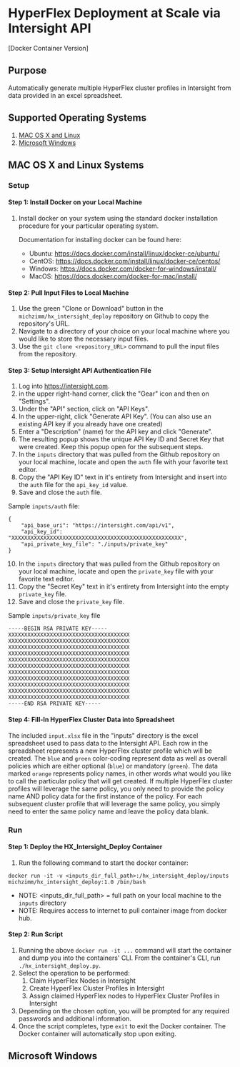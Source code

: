 # HyperFlex Deployment at Scale via Intersight API

[Docker Container Version]

## Purpose

Automatically generate multiple HyperFlex cluster profiles in Intersight from data provided in an excel spreadsheet.

## Supported Operating Systems

1. [MAC OS X and Linux](#MAC-OS-X-and-Linux)
2. [Microsoft Windows](#Microsoft-Windows)

## MAC OS X and Linux Systems

### Setup

#### Step 1: Install Docker on your Local Machine

1. Install docker on your system using the standard docker installation procedure for your particular operating system.

   Documentation for installing docker can be found here:
    * Ubuntu: https://docs.docker.com/install/linux/docker-ce/ubuntu/
    * CentOS: https://docs.docker.com/install/linux/docker-ce/centos/
    * Windows: https://docs.docker.com/docker-for-windows/install/
    * MacOS: https://docs.docker.com/docker-for-mac/install/

#### Step 2: Pull Input Files to Local Machine

1. Use the green "Clone or Download" button in the `michzimm/hx_intersight_deploy` repository on Github to copy the repository's URL.
2. Navigate to a directory of your choice on your local machine where you would like to store the necessary input files.
3. Use the `git clone <repository_URL>` command to pull the input files from the repository.

#### Step 3: Setup Intersight API Authentication File

1. Log into https://intersight.com.
2. in the upper right-hand corner, click the "Gear" icon and then on "Settings".
3. Under the "API" section, click on "API Keys".
4. In the upper-right, click "Generate API Key". (You can also use an existing API key if you already have one created)
5. Enter a "Description" (name) for the API key and click "Generate".
6. The resulting popup shows the unique API Key ID and Secret Key that were created. Keep this popup open for the subsequent steps.
7. In the `inputs` directory that was pulled from the Github repository on your local machine, locate and open the `auth` file with your favorite text editor.
8. Copy the "API Key ID" text in it's entirety from Intersight and insert into the `auth` file for the `api_key_id` value.
9. Save and close the `auth` file.

Sample `inputs/auth` file:

```
{
    "api_base_uri": "https://intersight.com/api/v1",
    "api_key_id": "XXXXXXXXXXXXXXXXXXXXXXXXXXXXXXXXXXXXXXXXXXXXXXXXXXXXX",
    "api_private_key_file": "./inputs/private_key"
}
```

10. In the `inputs` directory that was pulled from the Github repository on your local machine, locate and open the `private_key` file with your favorite text editor.
11. Copy the "Secret Key" text in it's entirety from Intersight into the empty `private_key` file.
12. Save and close the `private_key` file.

Sample `inputs/private_key` file

```
-----BEGIN RSA PRIVATE KEY-----
XXXXXXXXXXXXXXXXXXXXXXXXXXXXXXXXXXXXXX
XXXXXXXXXXXXXXXXXXXXXXXXXXXXXXXXXXXXXX
XXXXXXXXXXXXXXXXXXXXXXXXXXXXXXXXXXXXXX
XXXXXXXXXXXXXXXXXXXXXXXXXXXXXXXXXXXXXX
XXXXXXXXXXXXXXXXXXXXXXXXXXXXXXXXXXXXXX
XXXXXXXXXXXXXXXXXXXXXXXXXXXXXXXXXXXXXX
XXXXXXXXXXXXXXXXXXXXXXXXXXXXXXXXXXXXXX
XXXXXXXXXXXXXXXXXXXXXXXXXXXXXXXXXXXXXX
XXXXXXXXXXXXXXXXXXXXXXXXXXXXXXXXXXXXXX
XXXXXXXXXXXXXXXXXXXXXXXXXXXXXXXXXXXXXX
XXXXXXXXXXXXXXXXXXXXXXXXXXXXXXXXXXXXXX
-----END RSA PRIVATE KEY-----
```


#### Step 4: Fill-In HyperFlex Cluster Data into Spreadsheet

The included `input.xlsx` file in the "inputs" directory is the excel spreadsheet used to pass data to the Intersight API. Each row in the spreadsheet represents a new HyperFlex cluster profile which will be created. The `blue` and `green` color-coding represent data as well as overall policies which are either optional (`blue`) or mandatory (`green`). The data marked `orange` represents policy names, in other words what would you like to call the particular policy that will get created. If multiple HyperFlex cluster profiles will leverage the same policy, you only need to provide the policy name AND policy data for the first instance of the policy. For each subsequent cluster profile that will leverage the same policy, you simply need to enter the same policy name and leave the policy data blank.

### Run

#### Step 1: Deploy the HX_Intersight_Deploy Container

1. Run the following command to start the docker container:

```
docker run -it -v <inputs_dir_full_path>:/hx_intersight_deploy/inputs michzimm/hx_intersight_deploy:1.0 /bin/bash
```
   * NOTE: <inputs_dir_full_path> = full path on your local machine to the `inputs` directory
   * NOTE: Requires access to internet to pull container image from docker hub.


#### Step 2: Run Script
1. Running the above `docker run -it ...` command will start the container and dump you into the containers' CLI. From the container's CLI, run `./hx_intersight_deploy.py`.
2. Select the operation to be performed:
   1. Claim HyperFlex Nodes in Intersight
   2. Create HyperFlex Cluster Profiles in Intersight
   3. Assign claimed HyperFlex nodes to HyperFlex Cluster Profiles in Intersight
3. Depending on the chosen option, you will be prompted for any required passwords and additional information.
4. Once the script completes, type `exit` to exit the Docker container. The Docker container will automatically stop upon exiting.


## Microsoft Windows
